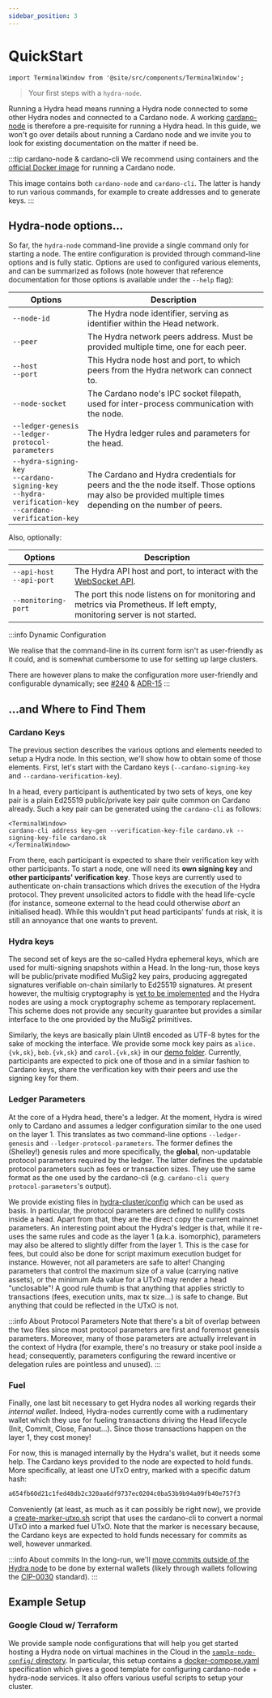 ```yaml
---
sidebar_position: 3
---
```


# QuickStart

```mdx-code-block
import TerminalWindow from '@site/src/components/TerminalWindow';
```

> Your first steps with a `hydra-node`.

Running a Hydra head means running a Hydra node connected to some other Hydra nodes and connected to a Cardano node. A working [cardano-node](https://github.com/input-output-hk/cardano-node/) is therefore a pre-requisite for running a Hydra head. In this guide, we won't go over details about running a Cardano node and we invite you to look for existing documentation on the matter if need be.

:::tip cardano-node & cardano-cli
We recommend using containers and the [official Docker image](https://hub.docker.com/r/inputoutput/cardano-node) for running a Cardano node.

This image contains both `cardano-node` and `cardano-cli`. The latter is handy to run various commands, for example to create addresses and to generate keys.
:::

## Hydra-node options...

So far, the `hydra-node` command-line provide a single command only for starting a node. The entire configuration is provided through command-line options and is fully static. Options are used to configured various elements, and can be summarized as follows (note however that reference documentation for those options is available under the `--help` flag):

Options                                                 | Description
---                                                     | ---
`--node-id`                                             | The Hydra node identifier, serving as identifier within the Head network.
`--peer`                                                | The Hydra network peers address. Must be provided multiple time, one for each peer.
`--host` <br/> `--port`                                 | This Hydra node host and port, to which peers from the Hydra network can connect to.
`--node-socket`                                         | The Cardano node's IPC socket filepath, used for inter-process communication with the node.
`--ledger-genesis` <br/> `--ledger-protocol-parameters` | The Hydra ledger rules and parameters for the head.
`--hydra-signing-key` <br/> `--cardano-signing-key` <br/> `--hydra-verification-key` <br/> `--cardano-verification-key` | The Cardano and Hydra credentials for peers and the the node itself. Those options may also be provided multiple times depending on the number of peers.

Also, optionally:

Options                         | Description
---                             | ---
`--api-host` <br/> `--api-port` | The Hydra API host and port, to interact with the [WebSocket API](/api-reference).
`--monitoring-port`             | The port this node listens on for monitoring and metrics via Prometheus. If left empty, monitoring server is not started.

:::info  Dynamic Configuration

We realise that the command-line in its current form isn't as user-friendly as it could, and is somewhat cumbersome to use for setting up large clusters.

There are however plans to make the configuration more user-friendly and configurable dynamically; see [#240](https://github.com/input-output-hk/hydra-poc/issues/240) & [ADR-15](/adr/15)
:::

## ...and Where to Find Them

### Cardano Keys

The previous section describes the various options and elements needed to setup a Hydra node. In this section, we'll show how to obtain some of those elements. First, let's start with the Cardano keys (`--cardano-signing-key` and `--cardano-verification-key`). 

In a head, every participant is authenticated by two sets of keys, one key pair is a plain Ed25519 public/private key pair quite common on Cardano already. Such a key pair can be generated using the `cardano-cli` as follows:

```mdx-code-block
<TerminalWindow>
cardano-cli address key-gen --verification-key-file cardano.vk --signing-key-file cardano.sk
</TerminalWindow>
```

From there, each participant is expected to share their verification key with other participants. To start a node, one will need its **own signing key** and **other participants' verification key**. Those keys are currently used to authenticate on-chain transactions which drives the execution of the Hydra protocol. They prevent unsolicited actors to fiddle with the head life-cycle (for instance, someone external to the head could otherwise _abort_ an initialised head). While this wouldn't put head participants' funds at risk, it is still an annoyance that one wants to prevent.

### Hydra keys

The second set of keys are the so-called Hydra ephemeral keys, which are used for multi-signing snapshots within a Head. In the long-run, those keys will be public/private modified MuSig2 key pairs, producing aggregated signatures verifiable on-chain similarly to Ed25519 signatures. At present however, the multisig cryptography is [yet to be implemented](https://github.com/input-output-hk/hydra-poc/issues/193) and the Hydra nodes are using a mock cryptography scheme as temporary replacement. This scheme does not provide any security guarantee but provides a similar interface to the one provided by the MuSig2 primitives. 

Similarly, the keys are basically plain UInt8 encoded as UTF-8 bytes for the sake of mocking the interface. We provide some mock key pairs as `alice.{vk,sk}`, `bob.{vk,sk}` and `carol.{vk,sk}` in our [demo folder](https://github.com/input-output-hk/hydra-poc/tree/master/demo). Currently, participants are expected to pick one of those and in a similar fashion to Cardano keys, share the verification key with their peers and use the signing key for them.

### Ledger Parameters

At the core of a Hydra head, there's a ledger. At the moment, Hydra is wired only to Cardano and assumes a ledger configuration similar to the one used on the layer 1. This translates as two command-line options `--ledger-genesis` and `--ledger-protocol-parameters`. The former defines the (Shelley!) genesis rules and more specifically, the **global**, non-updatable protocol parameters required by the ledger. The latter defines the updatable protocol parameters such as fees or transaction sizes. They use the same format as the one used by the cardano-cli (e.g. `cardano-cli query protocol-parameters`'s output).

We provide existing files in [hydra-cluster/config](https://github.com/input-output-hk/hydra-poc/blob/master/hydra-cluster/config) which can be used as basis. In particular, the protocol parameters are defined to nullify costs inside a head. Apart from that, they are the direct copy the current mainnet parameters. An interesting point about the Hydra's ledger is that, while it re-uses the same rules and code as the layer 1 (a.k.a. isomorphic), parameters may also be altered to slightly differ from the layer 1. This is the case for fees, but could also be done for script maximum execution budget for instance. However, not all parameters are safe to alter! Changing parameters that control the maximum size of a value (carrying native assets), or the minimum Ada value for a UTxO may render a head "unclosable"! A good rule thumb is that anything that applies strictly to transactions (fees, execution units, max tx size...) is safe to change. But anything that could be reflected in the UTxO is not.  

:::info About Protocol Parameters
Note that there's a bit of overlap between the two files since most protocol parameters are first and foremost genesis parameters. Moreover, many of those parameters are actually irrelevant in the context of Hydra (for example, there's no treasury or stake pool inside a head; consequently, parameters configuring the reward incentive or delegation rules are pointless and unused). 
:::

### Fuel

Finally, one last bit necessary to get Hydra nodes all working regards their _internal wallet_. Indeed, Hydra-nodes currently come with a rudimentary wallet which they use for fueling transactions driving the Head lifecycle (Init, Commit, Close, Fanout...). Since those transactions happen on the layer 1, they cost money! 

For now, this is managed internally by the Hydra's wallet, but it needs some help. The Cardano keys provided to the node are expected to hold funds. More specifically, at least one UTxO entry, marked with a specific datum hash:

```bash title="Fuel datum hash"
a654fb60d21c1fed48db2c320aa6df9737ec0204c0ba53b9b94a09fb40e757f3
```

Conveniently (at least, as much as it can possibly be right now), we provide a [create-marker-utxo.sh](https://github.com/input-output-hk/hydra-poc/blob/master/sample-node-config/gcp/scripts/create-marker-utxo.sh) script that uses the cardano-cli to convert a normal UTxO into a marked fuel UTxO. Note that the marker is necessary because, the Cardano keys are expected to hold funds necessary for commits as well, however unmarked. 

:::info About commits
In the long-run, we'll [move commits outside of the Hydra node](https://github.com/input-output-hk/hydra-poc/issues/215) to be done by external wallets (likely through wallets following the [CIP-0030](https://github.com/cardano-foundation/CIPs/tree/master/CIP-0030) standard). 
:::

## Example Setup

### Google Cloud w/ Terraform

We provide sample node configurations that will help you get started hosting a Hydra node on virtual machines in the Cloud in the [`sample-node-config/` directory](https://github.com/input-output-hk/hydra-poc/tree/master/sample-node-config/gcp/). In particular, this setup contains a [docker-compose.yaml](https://github.com/input-output-hk/hydra-poc/blob/master/sample-node-config/gcp/docker-compose.yaml) specification which gives a good template for configuring cardano-node + hydra-node services. It also offers various useful scripts to setup your cluster.
